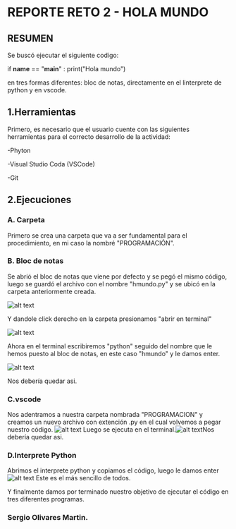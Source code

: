 # REPORTE RETO 2 - HOLA MUNDO

## RESUMEN

Se buscó ejecutar el siguiente codigo:

if __name__ == "__main__" :
  print("Hola mundo") 
  
en tres formas diferentes:  bloc de notas, directamente en el linterprete de python y en vscode.

## 1.Herramientas
Primero, es necesario que el usuario cuente con las siguientes herramientas para el correcto desarrollo de la actividad:

-Phyton

-Visual Studio Coda (VSCode)

-Git

## 2.Ejecuciones

### A. Carpeta

Primero se crea una carpeta que va a ser fundamental para el procedimiento, en mi caso la nombré "PROGRAMACIÓN".

### B. Bloc de notas

Se abrió el bloc de notas que viene por defecto y se pegó el mismo código, luego se guardó el archivo con el nombre "hmundo.py" y se ubicó en la carpeta anteriormente creada.

![alt text](image-5.png)

Y dandole click derecho en la carpeta presionamos "abrir en terminal"

![alt text](image-2.png)

Ahora en el terminal escribiremos "python" seguido del nombre que le hemos puesto al bloc de notas, en este caso "hmundo" y le damos enter.

![alt text](image-3.png)

Nos debería quedar asi.

### C.vscode

Nos adentramos a nuestra carpeta nombrada "PROGRAMACION" y creamos un nuevo archivo con extención .py en el cual volvemos a pegar nuestro código.
![alt text](image-6.png)
Luego se ejecuta en el terminal.![alt text](image-7.png)Nos debería quedar asi.

### D.Interprete Python

Abrimos el interprete python y copiamos el código, luego le damos enter ![alt text](image-8.png)
Este es el más sencillo de todos.

Y finalmente damos por terminado nuestro objetivo de ejecutar el código en tres diferentes programas. 

### Sergio Olivares Martin.
